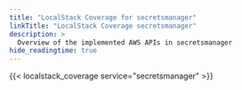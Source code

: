 ```yaml
---
title: "LocalStack Coverage for secretsmanager"
linkTitle: "LocalStack Coverage secretsmanager"
description: >
  Overview of the implemented AWS APIs in secretsmanager
hide_readingtime: true
---
```


{{< localstack_coverage service="secretsmanager" >}}

